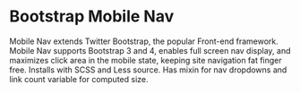 Bootstrap Mobile Nav
======================

Mobile Nav extends Twitter Bootstrap, the popular Front-end framework. Mobile Nav supports Bootstrap 3 and 4, enables full screen nav display, and maximizes click area in the mobile state, keeping site navigation fat finger free. Installs with SCSS and Less source. Has mixin for nav dropdowns and link count variable for computed size.
